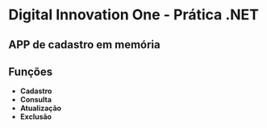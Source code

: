 # Digital Innovation One - Prática .NET

## APP de cadastro em memória



## Funções



- **Cadastro**
- **Consulta**
- **Atualização**
- **Exclusão**
